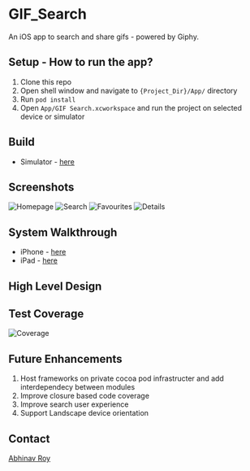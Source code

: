 # GIF_Search
An iOS app to search and share gifs - powered by Giphy.

## Setup - How to run the app?

1. Clone this repo
2. Open shell window and navigate to `{Project_Dir}/App/` directory
3. Run `pod install`
4. Open `App/GIF Search.xcworkspace` and run the project on selected device or simulator

## Build
- Simulator - [here](https://github.com/abhinavroy23/GIF_Search/tree/main/build/GIF%20Search.app)

## Screenshots
![Homepage](https://github.com/abhinavroy23/GIF_Search/blob/main/docs/HomePage.mov.gif?raw=true)
![Search](https://github.com/abhinavroy23/GIF_Search/blob/main/docs/Search.mov.gif)
![Favourites](https://github.com/abhinavroy23/GIF_Search/blob/main/docs/Favourites.mov.gif)
![Details](https://github.com/abhinavroy23/GIF_Search/blob/main/docs/Details.mov.gif)

## System Walkthrough
- iPhone - [here]()
- iPad - [here]()

## High Level Design


## Test Coverage
![Coverage](https://github.com/abhinavroy23/GIF_Search/blob/main/docs/GIF_Search_UT_Coverage.png)

## Future Enhancements
1. Host frameworks on private cocoa pod infrastructer and add interdependecy between modules
2. Improve closure based code coverage
3. Improve search user experience
4. Support Landscape device orientation

## Contact
[Abhinav Roy](https://www.linkedin.com/in/abhinavroy23/)

